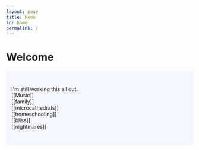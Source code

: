 ```yaml
---
layout: page
title: Home
id: home
permalink: /
---
```


# Welcome

<p style="padding: 3em 1em; background: #f5f7ff; border-radius: 4px;">
  I'm still working this all out.<br />
  [[Music]]<br />
  [[family]]<br />
  [[microcathedrals]]<br />
  [[homeschooling]]<br />
  [[bliss]]<br />
  [[nightmares]]<br />
</p>



<style>
  .wrapper {
    max-width: 46em;
  }
</style>
